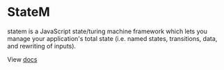 
StateM
======

statem is a JavaScript state/turing machine framework which lets you manage your application's total state (i.e. named states, transitions, data, and rewriting of inputs).

View [docs](https://venkatperi.github.io/statem/)
